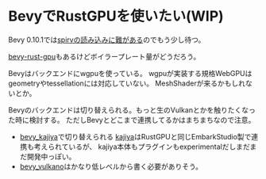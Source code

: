 # BevyでRustGPUを使いたい(WIP)
Bevy 0.10.1では[spirvの読み込みに難がある](https://github.com/bevyengine/bevy/pull/7772)のでもう少し待つ。

[bevy-rust-gpu](https://github.com/Bevy-Rust-GPU/bevy-rust-gpu)もあるけどボイラープレート量がどうだろう。

Bevyはバックエンドにwgpuを使っている。
wgpuが実装する規格WebGPUはgeometryやtessellationには対応していない。
MeshShaderが来るかもしれないとか。

Bevyのバックエンドは切り替えられる。もっと生のVulkanとかを触りたくなった時に検討する。
ただしBevyとどこまで連携してるかはまちまちなので注意。
* [bevy_kajiya](https://github.com/seabassjh/bevy-kajiya)で切り替えられる
[kajiya](https://github.com/EmbarkStudios/kajiya)はRustGPUと同じEmbarkStudio製で連携も考えられているが、
kajiya本体もプラグインもexperimentalだしまだまだ開発中っぽい。
* [bevy_vulkano](https://github.com/hakolao/bevy_vulkano)はかなり低レベルから書く必要がありそう。


